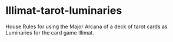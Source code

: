 # Illimat-tarot-luminaries
House Rules for using the Major Arcana of a deck of tarot cards as Luminaries for the card game Illimat.
